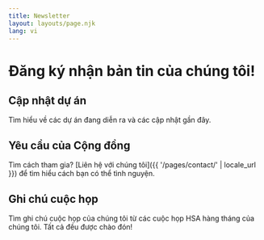 ```yaml
---
title: Newsletter
layout: layouts/page.njk
lang: vi
---
```


# Đăng ký nhận bản tin của chúng tôi!

## Cập nhật dự án

Tìm hiểu về các dự án đang diễn ra và các cập nhật gần đây.

## Yêu cầu của Cộng đồng

Tìm cách tham gia? [Liên hệ với chúng tôi]({{ '/pages/contact/' | locale_url }}) để tìm hiểu cách bạn có thể tình nguyện.

## Ghi chú cuộc họp

Tìm ghi chú cuộc họp của chúng tôi từ các cuộc họp HSA hàng tháng của chúng tôi. Tất cả đều được chào đón!